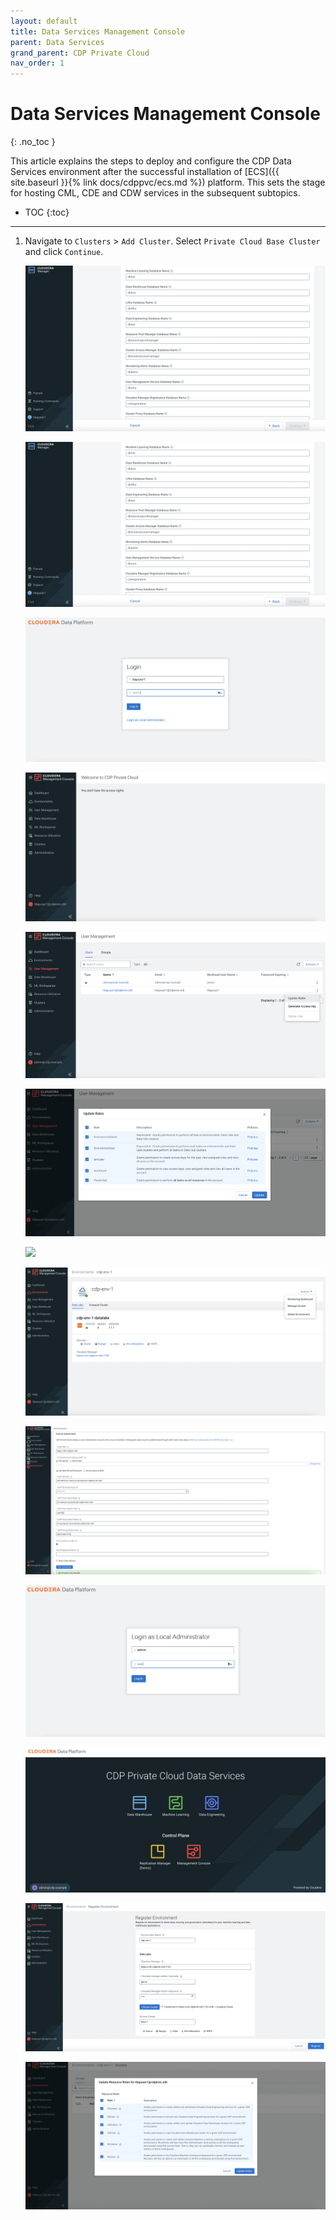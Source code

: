 ```yaml
---
layout: default
title: Data Services Management Console
parent: Data Services
grand_parent: CDP Private Cloud
nav_order: 1
---
```


# Data Services Management Console
{: .no_toc }

This article explains the steps to deploy and configure the CDP Data Services environment after the successful installation of [ECS]({{ site.baseurl }}{% link docs/cdppvc/ecs.md %}) platform. This sets the stage for hosting CML, CDE and CDW services in the subsequent subtopics.

- TOC
{:toc}

---

1. Navigate to `Clusters` > `Add Cluster`. 
   Select `Private Cloud Base Cluster` and click `Continue`.

    ![](../../assets/images/dsconsole/cdpdbwizard.png)



    ![](../../assets/images/dsconsole/cdpdbwizard.png)



    ![](../../assets/images/dsconsole/cdpldaplogin.png)
    
    
    
    ![](../../assets/images/dsconsole/cdpldapnorole.png)



    ![](../../assets/images/dsconsole/cdpldapupdaterole.png)
    
    
    ![](../../assets/images/dsconsole/cdpselectrole.png)
    
    ![](../../assets/images/dsconsole/cdpauthentication.png)
    
    
    ![](../../assets/images/dsconsole/dsenv.png)
    
    ![](../../assets/images/dsconsole/dsldapconfig.png)
    
    ![](../../assets/images/dsconsole/dslogin.png)
    
    ![](../../assets/images/dsconsole/dsmenu.png)
    
    
    ![](../../assets/images/dsconsole/dsregistration.png)
    
    
    ![](../../assets/images/dsconsole/dsroles.png)